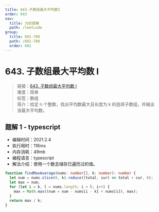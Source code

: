 ```yaml
---
title: 643.子数组最大平均数I
order: 643
nav:
  title: 力扣题解
  path: /leetcode
group:
  title: 601-700
  path: /601-700
  order: 601
---
```


# 643. 子数组最大平均数 I

> 链接：[643. 子数组最大平均数 I](https://leetcode-cn.com/problems/maximum-average-subarray-i/)  
> 难度：简单  
> 标签：数组  
> 简介：给定 n 个整数，找出平均数最大且长度为 k 的连续子数组，并输出该最大平均数。

## 题解 1 - typescript

- 编辑时间：2021.2.4
- 执行用时：116ms
- 内存消耗：49mb
- 编程语言：typescript
- 解法介绍：使用一个数去储存已遍历过的值。

```typescript
function findMaxAverage(nums: number[], k: number): number {
  let num = nums.slice(0, k).reduce((total, cur) => total + cur, 0);
  let max = num;
  for (let i = k, l = nums.length; i < l; i++) {
    max = Math.max((num = num - nums[i - k] + nums[i]), max);
  }
  return max / k;
}
```
